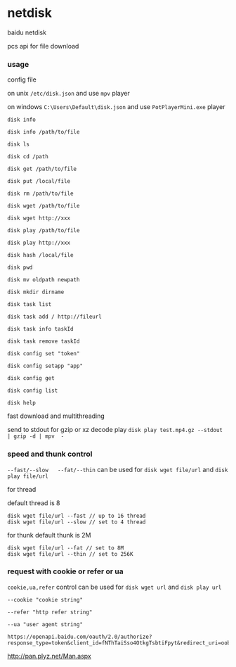 # netdisk


baidu netdisk

pcs api for file download

### usage


config file

on unix  `/etc/disk.json` and use `mpv` player

on windows  `C:\Users\Default\disk.json`  and use `PotPlayerMini.exe` player


```
disk info

disk info /path/to/file

disk ls

disk cd /path

disk get /path/to/file

disk put /local/file

disk rm /path/to/file

disk wget /path/to/file

disk wget http://xxx

disk play /path/to/file

disk play http://xxx

disk hash /local/file

disk pwd

disk mv oldpath newpath

disk mkdir dirname

disk task list

disk task add / http://fileurl

disk task info taskId

disk task remove taskId

disk config set "token"

disk config setapp "app"

disk config get

disk config list

disk help
```

fast download and multithreading

send to stdout for gzip or xz decode play `disk play test.mp4.gz --stdout | gzip -d | mpv  -`

### speed and thunk control

`--fast/--slow   --fat/--thin` can be used for `disk wget file/url` and `disk play file/url`

for thread

default thread is 8
```
disk wget file/url --fast // up to 16 thread
disk wget file/url --slow // set to 4 thread
```

for thunk
default thunk is 2M
```
disk wget file/url --fat // set to 8M
disk wget file/url --thin // set to 256K
```


### request with cookie or refer or ua

`cookie,ua,refer` control can be used for `disk wget url` and `disk play url`

`--cookie "cookie string"`

`--refer "http refer string"`

`--ua "user agent string"`

```
https://openapi.baidu.com/oauth/2.0/authorize?response_type=token&client_id=fNThTaiSso4OtkgTsbtiFpyt&redirect_uri=oob&scope=netdisk
```

http://pan.plyz.net/Man.aspx


